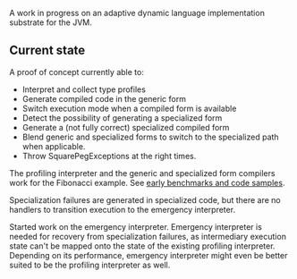 A work in progress on an adaptive dynamic language implementation substrate for
the JVM.

## Current state

A proof of concept currently able to:

  * Interpret and collect type profiles
  * Generate compiled code in the generic form
  * Switch execution mode when a compiled form is available 
  * Detect the possibility of generating a specialized form
  * Generate a (not fully correct) specialized compiled form
  * Blend generic and specialized forms to switch to the
    specialized path when applicable.
  * Throw SquarePegExceptions at the right times.

The profiling interpreter and the generic and specialized form compilers work
for the Fibonacci example. See [early benchmarks and code samples](doc/perf-observations.md).

Specialization failures are generated in specialized code, but there 
are no handlers to transition execution to the emergency interpreter.

Started work on the emergency interpreter. Emergency interpreter is needed for
recovery from specialization failures, as intermediary execution state can't be
mapped onto the state of the existing profiling interpreter. Depending on its
performance, emergency interpreter might even be better suited to be the
profiling interpreter as well.

